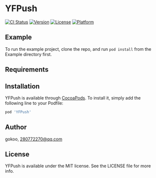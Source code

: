 # YFPush

[![CI Status](https://img.shields.io/travis/gokoo/YFPush.svg?style=flat)](https://travis-ci.org/gokoo/YFPush)
[![Version](https://img.shields.io/cocoapods/v/YFPush.svg?style=flat)](https://cocoapods.org/pods/YFPush)
[![License](https://img.shields.io/cocoapods/l/YFPush.svg?style=flat)](https://cocoapods.org/pods/YFPush)
[![Platform](https://img.shields.io/cocoapods/p/YFPush.svg?style=flat)](https://cocoapods.org/pods/YFPush)

## Example

To run the example project, clone the repo, and run `pod install` from the Example directory first.

## Requirements

## Installation

YFPush is available through [CocoaPods](https://cocoapods.org). To install
it, simply add the following line to your Podfile:

```ruby
pod 'YFPush'
```

## Author

gokoo, 280772270@qq.com

## License

YFPush is available under the MIT license. See the LICENSE file for more info.
